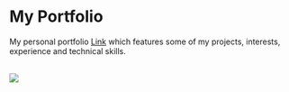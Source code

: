 # My Portfolio

My personal portfolio [Link](https://praveenkumar-m.netlify.app/)   which features some of my projects, interests, experience and technical skills. <br></br>

![](https://github.com/Praveenkumar18hub/Portfolio/assets/81456744/52b4c2f9-61ec-45f7-ac23-bd6e733bc43e)


